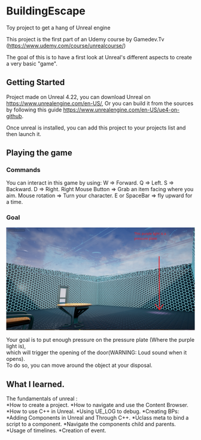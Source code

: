 # BuildingEscape
Toy project to get a hang of Unreal engine

This project is the first part of an Udemy course by Gamedev.Tv (https://www.udemy.com/course/unrealcourse/)

The goal of this is to have a first look at Unreal's different aspects to create a very basic "game".

## Getting Started

Project made on Unreal 4.22, you can download Unreal on https://www.unrealengine.com/en-US/,
Or you can build it from the sources by following this guide https://www.unrealengine.com/en-US/ue4-on-github.

Once unreal is installed, you can add this project to your projects list and then launch it.

## Playing the game

### Commands

You can interact in this game by using:
W => Forward.
Q => Left.
S => Backward.
D => Right.
Right Mouse Button => Grab an item facing where you aim.
Mouse rotation => Turn your character.
E or SpaceBar => fly upward for a time.

### Goal
![Image Du Jeu](https://github.com/Clemyxy/BuildingEscape/blob/master/Screen%20Building%20Escape.png)

Your goal is to put enough pressure on the pressure plate (Where the purple light is),<br/> 
which will trigger the opening of the door(WARNING: Loud sound when it opens).<br/>
To do so, you can move around the object at your disposal.

## What I learned.
The fundamentals of unreal :<br/>
*How to create a project.
*How to navigate and use the Content Browser.
*How to use C++ in Unreal.
*Using UE_LOG to debug.
*Creating BPs:
  *Adding Components in Unreal and Through C++.
  *Uclass meta to bind a script to a component.
  *Navigate the components child and parents.
  *Usage of timelines.
  *Creation of event.

  

